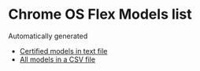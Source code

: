 # Chrome OS Flex Models list
Automatically generated

- [Certified models in text file](https://raw.githubusercontent.com/fclairamb/chrome-os-flex-models-list/main/models.txt)
- [All models in a CSV file](https://raw.githubusercontent.com/fclairamb/chrome-os-flex-models-list/main/models.csv)
